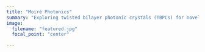 ```yaml
---
title: "Moiré Photonics"
summary: "Exploring twisted bilayer photonic crystals (TBPCs) for novel optical properties."
image:
  filename: "featured.jpg"
  focal_point: "center"

---
```

